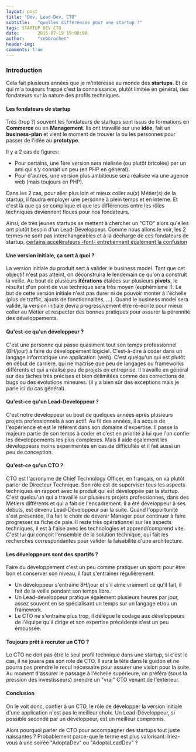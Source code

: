 ```yaml
---
layout: post
title: "Dev, Lead-Dev, CTO"
subtitle:   "quelles différences pour une startup ?"
tags: STARTUP DEV CTO
date:       2015-07-19 19:00:00
author:     "sebbrochet"
header-img:
comments: true
---
```


### Introduction

Cela fait plusieurs années que je m'intéresse au monde des **startups**.
Et ce qui m'a toujours frappé c'est la connaissance, plutôt limitée en général, des fondateurs sur la nature des profils techniques.

#### Les fondateurs de startup
Très (trop ?) souvent les fondateurs de startups sont issus de formations en **Commerce** ou en **Management**.
Ils ont travaillé sur une **idée**, fait un **business-plan** et vient le moment de trouver la ou les personnes pour passer de l'idée au **prototype**.

Il y a 2 cas de figures:
* Pour certains, une 1ère version sera réalisée (ou plutôt bricolée) par un ami qui s'y connait un peu (en PHP en général).
* Pour d'autres, une version plus ambitieuse sera réalisée via une agence web (mais toujours en PHP).

Dans les 2 cas, pour aller plus loin et mieux coller au(x) Métier(s) de la startup, il faudra employer une personne à plein temps et en interne.
Et c'est là que ça se complique et que les différences entre les rôles techniques deviennent floues pour nos fondateurs.

Ainsi, de très jeunes startups se mettent à chercher un "CTO" alors qu'elles ont plutôt besoin d'un Lead-Développeur.
Comme nous allons le voir, les 2 termes ne sont pas interchangeables et à la décharge de ces fondateurs de startup, [certains accélérateurs -font- entretiennent également la confusion](http://yeswecrowd.co/adopt-a-cto/)

#### Une version initiale, ça sert à quoi ?
La version initiale du produit sert à valider le business model.
Tant que cet objectif n'est pas atteint, on déconstruira le lendemain ce qu'on a construit la veille.
Au bout de plusieurs **itérations** étalées sur plusieurs **pivots**, le résultat d'un point de vue technique sera très moyen (euphémisme !).
Le but de cette version initiale n'est pas durer ni de pouvoir monter à l'échelle (plus de traffic, ajouts de fonctionnalités, ...).
Quand le business model sera validé, la version initiale devra progressivement être ré-écrite pour mieux coller au Métier et respecter des bonnes pratiques pour assurer la pérennité des développements.

#### Qu'est-ce qu'un développeur ?
C'est une personne qui passe quasiment tout son temps professionnel (8H/jour) à faire du développement logiciel.
C'est-à-dire à coder dans un langage informatique une application (web).
C'est quelqu'un qui est plutôt en début de carrière, qui ne maitrise que peu de langages ou frameworks différents et qui a réalisé peu de projets en entreprise.
Il travaille en général sur des tâches très précises et bien délimitées comme des corrections de bugs ou des évolutions mineures.
(il y a bien sûr des exceptions mais je parle ici du cas général).

#### Qu'est-ce qu'un Lead-Developpeur ?
C'est notre développeur au bout de quelques années après plusieurs projets professionnels à son actif.
Au fil des années, il a acquis de l'expérience et est le référent dans son domaine d'expertise.
Il passe la majeure partie de son temps à coder et c'est en priorité à lui que l'on confie les développements les plus complexes.
Mais il aide également les développeurs moins experimentés en cas de difficultés et il fait aussi un peu de conception.

#### Qu'est-ce qu'un CTO ?
CTO est l'acronyme de Chief Technology Officer, en français, on va plutôt parler de Directeur Technique.
Son rôle est de superviser tous les aspects techniques en rapport avec le produit qui est développée par la startup.
C'est quelqu'un qui a travaillé sur plusieurs projets professionnes, dans des Métiers différents et qui a fait de l'encadrement.
Il a été développeur à ses débuts, est devenu Lead-Développeur par la suite.
Quand l'opportunité s'est présentée, il a fait le choix de devenir Manager pour continuer à faire progresser sa fiche de paie.
Il reste très opérationnel sur les aspects techniques, il est à l'aise avec les technologies et apprend/comprend vite.
C'est lui qui conçoit l'ensemble de la solution technique, qui fait les recherches correspondantes pour valider la faisabilité d'une architecture.

#### Les développeurs sont des sportifs ?
Faire du développement c'est un peu comme pratiquer un sport: pour être bon et conserver son niveau, il faut s'entrainer régulièrement.
* Un développeur s'entraine 8H/jour et s'il aime vraiment ce qu'il fait, il fait de la veille pendant son temps libre.
* Un Lead-developpeur pratique également plusieurs heures par jour, assez souvent en se spécialisant un temps sur un langage et/ou un framework.
* Le CTO ne s'entraine plus trop, il délègue le codage aux développeurs de l'équipe qu'il dirige et son expertise précédente s'est un peu émoussée.

#### Toujours prêt à recruter un CTO ?
Le CTO ne doit pas être le seul profil technique dans une startup, si c'est le cas, il ne jouera pas son role de CTO.
Il aura la tête dans le guidon et ne pourra pas prendre le recul nécessaire pour assurer une vision pour la suite.
Au moment d'assurer le passage à l'échelle supérieure, on préféra (sous la pression des investisseurs) prendre un "vrai" CTO venant de l'extérieur.

#### Conclusion

On le voit donc, confier à un CTO, le rôle de développer la version initiale d'une application n'est pas le meilleur choix.
Un Lead-Développeur, si possible secondé par un développeur, est un meilleur compromis.

Alors pourquoi parler de CTO pour accompagner des startups tout juste naissantes ?
Probablement parce-que le terme est plus valorisant:
Iriez-vous à une soirée "AdoptaDev" ou "AdoptaLeadDev" ?